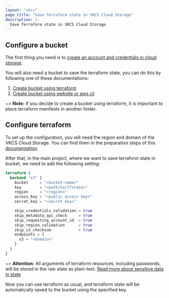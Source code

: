 ```yaml
---
layout: "vkcs"
page_title: "Save Terraform state in VKCS Cloud Storage"
description: |-
  Save Terraform state in VKCS Cloud Storage
---
```


## Configure a bucket
The first thing you need is to [create an account and credentials in cloud storage](https://cloud.vk.com/docs/en/storage/s3/service-management/account-management).

You will also need a bucket to save the terraform state, you can do this by following one of these documentations: 
1) [Create bucket using terraform](https://cloud.vk.com/docs/en/tools-for-using-services/terraform/how-to-guides/aws)
2) [Create bucket using website or aws cli](https://cloud.vk.com/docs/en/storage/s3/service-management/buckets/create-bucket)

~> **Note:** If you decide to create a bucket using terraform, it is important to place terraform manifests in another folder.

## Configure terraform

To set up the configuration, you will need the region and domain of the VKCS Cloud Storage.
You can find them in the preparation steps of this [documentation](https://cloud.vk.com/docs/en/tools-for-using-services/terraform/how-to-guides/aws).

After that, in the main project, where we want to save terraform state in bucket, we need to add the following setting:
```terraform
terraform {
  backend "s3" {
    bucket     = "<bucket-name>"
    key        = "<path/to/tfstate>"
    region     = "<region>"
    access_key = "<public access key>"
    secret_key = "<secret key>"

    skip_credentials_validation = true
    skip_metadata_api_check     = true
    skip_requesting_account_id  = true
    skip_region_validation      = true
    skip_s3_checksum            = true
    endpoints = {
      s3 = "<domain>"
    }
  }
}
```
~> **Attention:** All arguments of terraform resources, including passwords, will be stored in the raw state as plain-text. 
[Read more about sensitive data in state](https://www.terraform.io/docs/language/state/sensitive-data.html)

Now you can use terraform as usual, and terraform state will be automatically saved to the bucket using the specified key.
